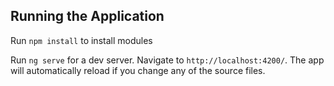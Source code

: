 ## Running the Application
Run `npm install` to install modules

Run `ng serve` for a dev server. Navigate to `http://localhost:4200/`. The app will automatically reload if you change any of the source files.

